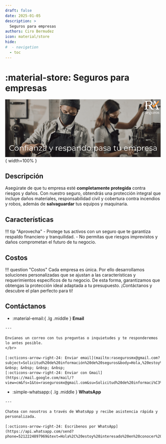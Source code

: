 ```yaml
---
draft: false
date: 2025-01-05
description: >
  Seguros para empresas
authors: Ciro Bermudez
icon: material/store
hide: 
#  - navigation
  - toc
---
```


# :material-store: Seguros para empresas

![Image title](../../assets/images/pages/03_empresa-comp.png){ width=100% }

## Descripción

<div class="justify" markdown>

Asegúrate de que tu empresa esté **completamente protegida** contra riesgos y
daños. Con nuestro seguro, obtendrás una protección integral que incluye daños
materiales, responsabilidad civil y cobertura contra incendios y robos, además
de **salvaguardar** tus equipos y maquinaria.

</div>

## Características

!!! tip "Aprovecha"
    - Protege tus activos con un seguro que te garantiza respaldo financiero y tranquilidad. 
    - No permitas que riesgos imprevistos y daños comprometan el futuro de tu negocio.

## Costos

!!! question "Costos"
    Cada empresa es única. Por ello desarrollamos soluciones personalizadas 
    que se ajustan a las características y requerimientos específicos de tu negocio. De esta forma, garantizamos que obtengas la protección ideal adaptada a tu presupuesto. ¡Contáctanos y descubre el plan perfecto para ti!

## Contáctanos

<div class="grid cards" markdown>

-    :material-email:{ .lg .middle } __Email__

    ---

    Envíanos un correo con tus preguntas o inquietudes y te responderemos lo antes posible.
    </br>

    [:octicons-arrow-right-24: Enviar email](mailto:rasegurosmx@gmail.com?subject=Solicitud%20de%20información%20de%20seguros&body=Hola,%20estoy%20interesado%20en%20conocer%20más%20sobre%20las%20opciones%20de%20seguro.%20Agradecería%20su%20respuesta.%20Saludos.) &nbsp; &nbsp; &nbsp; &nbsp;
    [:octicons-arrow-right-24: Enviar con Gmail](https://mail.google.com/mail/?view=cm&fs=1&to=rasegurosmx@gmail.com&su=Solicitud%20de%20informaci%C3%B3n%20de%20seguros&body=Hola,%20estoy%20interesado%20en%20conocer%20m%C3%A1s%20sobre%20las%20opciones%20de%20seguro.%20Agradecer%C3%ADa%20su%20respuesta.%20Saludos.)

-    :simple-whatsapp:{ .lg .middle } __WhatsApp__

    ---

    Chatea con nosotros a través de WhatsApp y recibe asistencia rápida y personalizada.

    [:octicons-arrow-right-24: Escribenos por WhatsApp](https://api.whatsapp.com/send?phone=5212224897969&text=Hola%2C%20estoy%20interesado%20en%20conocer%20m%C3%A1s%20sobre%20las%20opciones%20de%20seguro.%20Agradecer%C3%ADa%20su%20respuesta.%20Saludos.)

</div>

